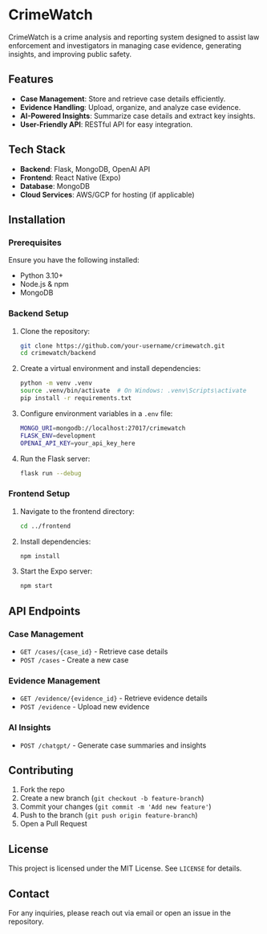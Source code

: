 # CrimeWatch

CrimeWatch is a crime analysis and reporting system designed to assist law enforcement and investigators in managing case evidence, generating insights, and improving public safety.

## Features
- **Case Management**: Store and retrieve case details efficiently.
- **Evidence Handling**: Upload, organize, and analyze case evidence.
- **AI-Powered Insights**: Summarize case details and extract key insights.
- **User-Friendly API**: RESTful API for easy integration.

## Tech Stack
- **Backend**: Flask, MongoDB, OpenAI API
- **Frontend**: React Native (Expo)
- **Database**: MongoDB
- **Cloud Services**: AWS/GCP for hosting (if applicable)

## Installation
### Prerequisites
Ensure you have the following installed:
- Python 3.10+
- Node.js & npm
- MongoDB

### Backend Setup
1. Clone the repository:
   ```sh
   git clone https://github.com/your-username/crimewatch.git
   cd crimewatch/backend
   ```
2. Create a virtual environment and install dependencies:
   ```sh
   python -m venv .venv
   source .venv/bin/activate  # On Windows: .venv\Scripts\activate
   pip install -r requirements.txt
   ```
3. Configure environment variables in a `.env` file:
   ```sh
   MONGO_URI=mongodb://localhost:27017/crimewatch
   FLASK_ENV=development
   OPENAI_API_KEY=your_api_key_here
   ```
4. Run the Flask server:
   ```sh
   flask run --debug
   ```

### Frontend Setup
1. Navigate to the frontend directory:
   ```sh
   cd ../frontend
   ```
2. Install dependencies:
   ```sh
   npm install
   ```
3. Start the Expo server:
   ```sh
   npm start
   ```

## API Endpoints
### Case Management
- `GET /cases/{case_id}` - Retrieve case details
- `POST /cases` - Create a new case

### Evidence Management
- `GET /evidence/{evidence_id}` - Retrieve evidence details
- `POST /evidence` - Upload new evidence

### AI Insights
- `POST /chatgpt/` - Generate case summaries and insights

## Contributing
1. Fork the repo
2. Create a new branch (`git checkout -b feature-branch`)
3. Commit your changes (`git commit -m 'Add new feature'`)
4. Push to the branch (`git push origin feature-branch`)
5. Open a Pull Request

## License
This project is licensed under the MIT License. See `LICENSE` for details.

## Contact
For any inquiries, please reach out via email or open an issue in the repository.

